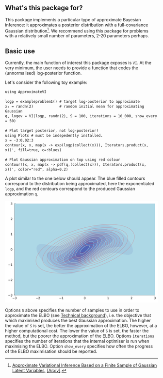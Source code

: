 ## What's this package for?

This package implements a particular type of approximate Bayesian inference: it approximates a posterior distribution with a full-covariance Gaussian distribution[^1]. We recommend using this package for problems with a relatively small number of parameters, 2-20 parameters perhaps.



## Basic use

Currently, the main function of interest this package exposes is `VI`.
At the very minimum, the user needs to provide a function that codes the (unnormalised) log-posterior function.

Let's consider the following toy example:
```
using ApproximateVI

logp = exampleproblem1() # target log-posterior to approximate
x₀ = randn(2)            # random initial mean for approximating Gaussian
q, logev = VI(logp, randn(2), S = 100, iterations = 10_000, show_every = 50)

# Plot target posterior, not log-posterior!
using Plots # must be indepedently installed.
x = -3:0.02:3
contour(x, x, map(x -> exp(logp(collect(x))), Iterators.product(x, x))', fill=true, c=:blues)

# Plot Gaussian approximation on top using red colour
contour!(x, x, map(x -> pdf(q,(collect(x))), Iterators.product(x, x))', color="red", alpha=0.2)
```

A plot similar to the one below should appear. The blue filled contours correspond to the distribution being approximated, here the exponentiated `logp`, and the red contours correspond to the produced Gaussian approximation `q`.

![exampleproblem1](exampleproblem1.png)

Options `S` above specifies the number of samples to use in order to approximate the ELBO (see [Technical background](@ref)), i.e. the objective that which maximised produces the best Gaussian approximation. The higher the value of `S` is set, the better the approximation of the ELBO, however, at a higher computational cost. The lower the value of `S` is set, the faster the method, but the poorer the approximation of the ELBO. Options `iterations` specifies the number of iterations that the internal optimiser is run when maximising the ELBO. Option `show_every` specifies how often the progress of the ELBO maximisation should be reported.



[^1]:[Approximate Variational Inference Based on a Finite Sample of Gaussian Latent Variables](https://doi.org/10.1007/s10044-015-0496-9), [[Arxiv]](https://arxiv.org/pdf/1906.04507.pdf).
